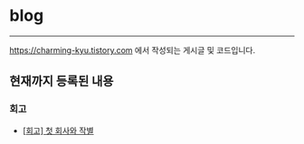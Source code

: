 # blog
---
https://charming-kyu.tistory.com 에서 작성되는 게시글 및 코드입니다.

현재까지 등록된 내용
--------------------
### 회고
- [[회고] 첫 회사와 작별](https://charming-kyu.tistory.com/27)
